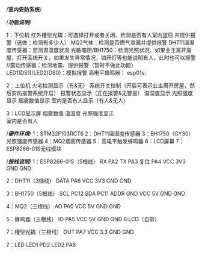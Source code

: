 /************************室内安防系统************************/

/***************功能说明***************/

1：下位机
	红外槽型光耦：可选择打开或者关闭、检测是否有人室内盗窃 并提供报警（选做：检测有多少人）
	MQ2气体：检测是否燃气泄漏并提供报警
	DHT11温湿度传感器：监测温湿度状况
	光敏电阻/BH1750：检测光照状况、如果业主离开房屋，打开系统开关，如果发生异常情况，如开灯等也能说明有人，此时也可以报警
	//震动传感器：检测地震、提供报警（暂时不做此功能）
	LED1(DS1)/LED2(DS0)：模拟报警
	高电平蜂鸣器：
	esp01s:

2：上位机
	火宅检测显示（有&无）
	系统开关控制（开启可表示业主离开房屋，然后安防报警系统开启）
	报警状态显示（正在报警&无警报）
	温湿度显示
	光照强度显示
	烟雾数值显示
	室内是否有人显示（有人&无人）

3：LCD显示屏
	烟雾数值
	温湿度
	光照强度显示	
	室内是否有人

/***************硬件环境***************/
1：STM32F103RCT6
2：DHT11温湿度传感器
3：BH1750（GY30）光照强度传感器
4：MQ2烟雾传感器
5：高电平触发蜂鸣器
6：LCD屏幕
7：ESP8266-01S无线模块


/***************接线说明***************/
1：ESP8266-01S（5根线）
	RX PA2
	TX PA3
	复位 PA4
	VCC 3V3
	GND GND

2：DHT11（3根线）
	DATA PA6
	VCC 3V3
	GND GND

3：BH1750（5根线）
	SCL PC12
	SDA PC11
	ADDR GND
	VCC 5V
	GND GND

4：MQ2（三根线）
	AO PA0
	VCC 5V
	GND GND

5：蜂鸣器（三根线）
	IO PA5
	VCC 5V
	GND GND
6:LCD（自带）

7：槽型光耦（三根线）
	OUT PA7
	VCC 3.3
	GND GND
	
7：LED
	LED1 PD2
	LED2 PA8


